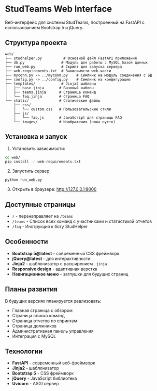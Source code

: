 # StudTeams Web Interface

Веб-интерфейс для системы StudTeams, построенный на FastAPI с использованием Bootstrap 5 и jQuery.

## Структура проекта

```
web/
├── studhelper.py          # Основной файл FastAPI приложения
├── db.py                 # Модуль для работы с MySQL базой данных
├── run_web.py            # Скрипт для запуска сервера
├── web-requirements.txt  # Зависимости web-части
├── myconn.py -> ../myconn.py    # Симлинк на модуль соединения с БД
├── config.py -> ../config.py    # Симлинк на конфигурацию
├── templates/            # Jinja2 шаблоны
│   ├── base.jinja       # Базовый шаблон
│   ├── teams.jinja      # Страница команд
│   └── faq.jinja        # Страница FAQ
└── static/              # Статические файлы
    ├── css/
    │   └── custom.css   # Пользовательские стили
    ├── js/
    │   └── faq.js       # JavaScript для страницы FAQ
    └── images/          # Изображения (пока пусто)
```

## Установка и запуск

1. Установить зависимости:
```bash
cd web/
pip install -r web-requirements.txt
```

2. Запустить сервер:
```bash
python run_web.py
```

3. Открыть в браузере: http://127.0.0.1:8000

## Доступные страницы

- `/` - перенаправляет на `/teams`
- `/teams` - Список всех команд с участниками и статистикой отчетов
- `/faq` - Инструкция к боту StudHelper

## Особенности

- **Bootstrap 5@latest** - современный CSS фреймворк
- **jQuery@latest** - для интерактивности
- **Jinja2** - шаблонизатор с расширением `.jinja`
- **Responsive design** - адаптивная верстка
- **Навигационное меню** - заглушки для будущих страниц

## Планы развития

В будущих версиях планируется реализовать:
- Главная страница с обзором
- Страница списка команд
- Страница отчетов по спринтам  
- Страница должников
- Административная панель управления
- Интеграция с MySQL

## Технологии

- **FastAPI** - современный веб-фреймворк
- **Jinja2** - шаблонизатор
- **Bootstrap 5** - CSS фреймворк
- **jQuery** - JavaScript библиотека
- **Uvicorn** - ASGI сервер
